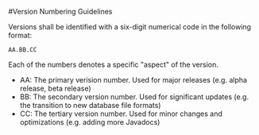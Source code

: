 #Version Numbering Guidelines

Versions shall be identified with a six-digit numerical
code in the following format:

    AA.BB.CC
    
Each of the numbers denotes a specific "aspect" of the
version.

- AA: The primary verision number. Used for major releases
(e.g. alpha release, beta release)
- BB: The secondary version number. Used for significant updates
(e.g. the transition to new database file formats)
- CC: The tertiary version number. Used for minor changes and optimizations
(e.g. adding more Javadocs)